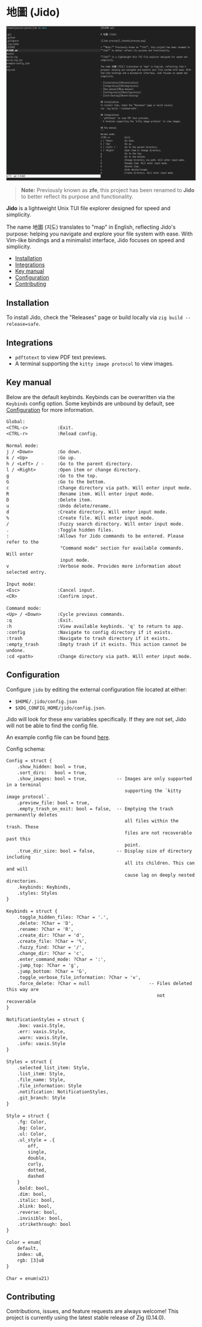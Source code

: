 # 地圖 (Jido)

![Jido preview](./assets/preview.png)

> **Note:** Previously known as **zfe**, this project has been renamed to 
**Jido** to better reflect its purpose and functionality.

**Jido** is a lightweight Unix TUI file explorer designed for speed and 
simplicity.

The name 地圖 (지도) translates to "map" in English, reflecting Jido's 
purpose: helping you navigate and explore your file system with ease. With 
Vim-like bindings and a minimalist interface, Jido focuses on speed and
simplicity.

- [Installation](#installation)
- [Integrations](#integrations)
- [Key manual](#key-manual)
- [Configuration](#configuration)
- [Contributing](#contributing)

## Installation
To install Jido, check the "Releases" page or build locally 
via `zig build --release=safe`.

## Integrations
- `pdftotext` to view PDF text previews.
- A terminal supporting the `kitty image protocol` to view images.

## Key manual
Below are the default keybinds. Keybinds can be overwritten via the `Keybinds`
config option. Some keybinds are unbound by default, see [Configuration](#configuration) 
for more information.

```
Global:
<CTRL-c>           :Exit.
<CTRL-r>           :Reload config.

Normal mode:
j / <Down>         :Go down.
k / <Up>           :Go up.
h / <Left> / -     :Go to the parent directory.
l / <Right>        :Open item or change directory.
g                  :Go to the top.
G                  :Go to the bottom.
c                  :Change directory via path. Will enter input mode.
R                  :Rename item. Will enter input mode.
D                  :Delete item.
u                  :Undo delete/rename.
d                  :Create directory. Will enter input mode.
%                  :Create file. Will enter input mode.
/                  :Fuzzy search directory. Will enter input mode.
.                  :Toggle hidden files.
:                  :Allows for Jido commands to be entered. Please refer to the 
                    "Command mode" section for available commands. Will enter 
                    input mode.
v                  :Verbose mode. Provides more information about selected entry. 

Input mode:
<Esc>              :Cancel input.
<CR>               :Confirm input.

Command mode:
<Up> / <Down>      :Cycle previous commands.
:q                 :Exit.
:h                 :View available keybinds. 'q' to return to app.
:config            :Navigate to config directory if it exists.
:trash             :Navigate to trash directory if it exists.
:empty_trash       :Empty trash if it exists. This action cannot be undone.
:cd <path>         :Change directory via path. Will enter input mode.
```

## Configuration
Configure `jido` by editing the external configuration file located at either:
- `$HOME/.jido/config.json`
- `$XDG_CONFIG_HOME/jido/config.json`.

Jido will look for these env variables specifically. If they are not set, Jido 
will not be able to find the config file.

An example config file can be found [here](https://github.com/BrookJeynes/jido/blob/main/example-config.json).

Config schema:
```
Config = struct {
    .show_hidden: bool = true,
    .sort_dirs:   bool = true,
    .show_images: bool = true,           -- Images are only supported in a terminal 
                                            supporting the `kitty image protocol`.
    .preview_file: bool = true,
    .empty_trash_on_exit: bool = false,  -- Emptying the trash permanently deletes 
                                            all files within the trash. These 
                                            files are not recoverable past this 
                                            point.
    .true_dir_size: bool = false,        -- Display size of directory including 
                                            all its children. This can and will 
                                            cause lag on deeply nested directories.
    .keybinds: Keybinds,
    .styles: Styles
}

Keybinds = struct {
    .toggle_hidden_files: ?Char = '.',
    .delete: ?Char = 'D',
    .rename: ?Char = 'R',
    .create_dir: ?Char = 'd',
    .create_file: ?Char = '%',
    .fuzzy_find: ?Char = '/',
    .change_dir: ?Char = 'c',
    .enter_command_mode: ?Char = ':',
    .jump_top: ?Char = 'g',
    .jump_bottom: ?Char = 'G',
    .toggle_verbose_file_information: ?Char = 'v',
    .force_delete: ?Char = null                      -- Files deleted this way are 
                                                        not recoverable
}

NotificationStyles = struct {
    .box: vaxis.Style,
    .err: vaxis.Style,
    .warn: vaxis.Style,
    .info: vaxis.Style
}

Styles = struct {
    .selected_list_item: Style,
    .list_item: Style,
    .file_name: Style,
    .file_information: Style
    .notification: NotificationStyles,
    .git_branch: Style
}

Style = struct {
    .fg: Color,
    .bg: Color,
    .ul: Color,
    .ul_style = .{
        off,
        single,
        double,
        curly,
        dotted,
        dashed
    }
    .bold: bool,
    .dim: bool,
    .italic: bool,
    .blink: bool,
    .reverse: bool,
    .invisible: bool,
    .strikethrough: bool
}

Color = enum{
    default,
    index: u8,
    rgb: [3]u8
}

Char = enum(u21)
```

## Contributing
Contributions, issues, and feature requests are always welcome! This project is
currently using the latest stable release of Zig (0.14.0).
